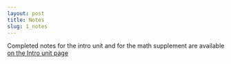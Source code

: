 ```yaml
---
layout: post
title: Notes
slug: 1_notes
---
```


Completed notes for the intro unit and for the math supplement are available [on the Intro unit page](/intro.html)
